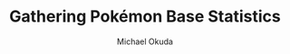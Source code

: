 ---
layout: post
title:  Gathering Pokémon Base Statistics
author: Michael Okuda
description: Learn how to web scrape data of Pokémon stats and put it into a pandas data frame.
image: /assets/images/pokeball.png
---